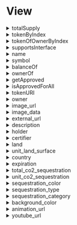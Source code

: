 
View
====
  
<details>
  
<summary>totalSupply</summary>

  
  
**Implicit args**

```rust
pedersen_ptr(HashBuiltin*): 
syscall_ptr(felt*): 
range_check_ptr: 
```  
  
**Explicit args**

```rust

```  
  
**Returns**

```rust
totalSupply(Uint256): 
```  
</details>
  
<details>
  
<summary>tokenByIndex</summary>

  
  
**Implicit args**

```rust
pedersen_ptr(HashBuiltin*): 
syscall_ptr(felt*): 
range_check_ptr: 
```  
  
**Explicit args**

```rust
index(Uint256): 
```  
  
**Returns**

```rust
tokenId(Uint256): 
```  
</details>
  
<details>
  
<summary>tokenOfOwnerByIndex</summary>

  
  
**Implicit args**

```rust
pedersen_ptr(HashBuiltin*): 
syscall_ptr(felt*): 
range_check_ptr: 
```  
  
**Explicit args**

```rust
owner(felt): 
index(Uint256): 
```  
  
**Returns**

```rust
tokenId(Uint256): 
```  
</details>
  
<details>
  
<summary>supportsInterface</summary>

  
  
**Implicit args**

```rust
syscall_ptr(felt*): 
pedersen_ptr(HashBuiltin*): 
range_check_ptr: 
```  
  
**Explicit args**

```rust
interfaceId(felt): 
```  
  
**Returns**

```rust
success(felt): 
```  
</details>
  
<details>
  
<summary>name</summary>

  
  
**Implicit args**

```rust
syscall_ptr(felt*): 
pedersen_ptr(HashBuiltin*): 
range_check_ptr: 
```  
  
**Explicit args**

```rust

```  
  
**Returns**

```rust
name(felt): 
```  
</details>
  
<details>
  
<summary>symbol</summary>

  
  
**Implicit args**

```rust
syscall_ptr(felt*): 
pedersen_ptr(HashBuiltin*): 
range_check_ptr: 
```  
  
**Explicit args**

```rust

```  
  
**Returns**

```rust
symbol(felt): 
```  
</details>
  
<details>
  
<summary>balanceOf</summary>

  
  
**Implicit args**

```rust
syscall_ptr(felt*): 
pedersen_ptr(HashBuiltin*): 
range_check_ptr: 
```  
  
**Explicit args**

```rust
owner(felt): 
```  
  
**Returns**

```rust
balance(Uint256): 
```  
</details>
  
<details>
  
<summary>ownerOf</summary>

  
  
**Implicit args**

```rust
syscall_ptr(felt*): 
pedersen_ptr(HashBuiltin*): 
range_check_ptr: 
```  
  
**Explicit args**

```rust
tokenId(Uint256): 
```  
  
**Returns**

```rust
owner(felt): 
```  
</details>
  
<details>
  
<summary>getApproved</summary>

  
  
**Implicit args**

```rust
syscall_ptr(felt*): 
pedersen_ptr(HashBuiltin*): 
range_check_ptr: 
```  
  
**Explicit args**

```rust
tokenId(Uint256): 
```  
  
**Returns**

```rust
approved(felt): 
```  
</details>
  
<details>
  
<summary>isApprovedForAll</summary>

  
  
**Implicit args**

```rust
syscall_ptr(felt*): 
pedersen_ptr(HashBuiltin*): 
range_check_ptr: 
```  
  
**Explicit args**

```rust
owner(felt): 
operator(felt): 
```  
  
**Returns**

```rust
isApproved(felt): 
```  
</details>
  
<details>
  
<summary>tokenURI</summary>

  
  
**Implicit args**

```rust
syscall_ptr(felt*): 
pedersen_ptr(HashBuiltin*): 
range_check_ptr: 
```  
  
**Explicit args**

```rust
tokenId(Uint256): 
```  
  
**Returns**

```rust
tokenURI(felt): 
```  
</details>
  
<details>
  
<summary>owner</summary>

  
  
**Implicit args**

```rust
syscall_ptr(felt*): 
pedersen_ptr(HashBuiltin*): 
range_check_ptr: 
```  
  
**Explicit args**

```rust

```  
  
**Returns**

```rust
owner(felt): 
```  
</details>
  
<details>
  
<summary>image_url</summary>

  
  
**Implicit args**

```rust
syscall_ptr(felt*): 
pedersen_ptr(HashBuiltin*): 
bitwise_ptr(BitwiseBuiltin*): 
range_check_ptr: 
```  
  
**Explicit args**

```rust

```  
  
**Returns**

```rust
image_url_len(felt): 
image_url(felt*): 
```  
</details>
  
<details>
  
<summary>image_data</summary>

  
  
**Implicit args**

```rust
syscall_ptr(felt*): 
pedersen_ptr(HashBuiltin*): 
bitwise_ptr(BitwiseBuiltin*): 
range_check_ptr: 
```  
  
**Explicit args**

```rust

```  
  
**Returns**

```rust
image_data_len(felt): 
image_data(felt*): 
```  
</details>
  
<details>
  
<summary>external_url</summary>

  
  
**Implicit args**

```rust
syscall_ptr(felt*): 
pedersen_ptr(HashBuiltin*): 
bitwise_ptr(BitwiseBuiltin*): 
range_check_ptr: 
```  
  
**Explicit args**

```rust

```  
  
**Returns**

```rust
external_url_len(felt): 
external_url(felt*): 
```  
</details>
  
<details>
  
<summary>description</summary>

  
  
**Implicit args**

```rust
syscall_ptr(felt*): 
pedersen_ptr(HashBuiltin*): 
bitwise_ptr(BitwiseBuiltin*): 
range_check_ptr: 
```  
  
**Explicit args**

```rust

```  
  
**Returns**

```rust
description_len(felt): 
description(felt*): 
```  
</details>
  
<details>
  
<summary>holder</summary>

  
  
**Implicit args**

```rust
syscall_ptr(felt*): 
pedersen_ptr(HashBuiltin*): 
bitwise_ptr(BitwiseBuiltin*): 
range_check_ptr: 
```  
  
**Explicit args**

```rust

```  
  
**Returns**

```rust
holder_len(felt): 
holder(felt*): 
```  
</details>
  
<details>
  
<summary>certifier</summary>

  
  
**Implicit args**

```rust
syscall_ptr(felt*): 
pedersen_ptr(HashBuiltin*): 
bitwise_ptr(BitwiseBuiltin*): 
range_check_ptr: 
```  
  
**Explicit args**

```rust

```  
  
**Returns**

```rust
certifier_len(felt): 
certifier(felt*): 
```  
</details>
  
<details>
  
<summary>land</summary>

  
  
**Implicit args**

```rust
syscall_ptr(felt*): 
pedersen_ptr(HashBuiltin*): 
bitwise_ptr(BitwiseBuiltin*): 
range_check_ptr: 
```  
  
**Explicit args**

```rust

```  
  
**Returns**

```rust
land_len(felt): 
land(felt*): 
```  
</details>
  
<details>
  
<summary>unit_land_surface</summary>

  
  
**Implicit args**

```rust
syscall_ptr(felt*): 
pedersen_ptr(HashBuiltin*): 
bitwise_ptr(BitwiseBuiltin*): 
range_check_ptr: 
```  
  
**Explicit args**

```rust

```  
  
**Returns**

```rust
unit_land_surface_len(felt): 
unit_land_surface(felt*): 
```  
</details>
  
<details>
  
<summary>country</summary>

  
  
**Implicit args**

```rust
syscall_ptr(felt*): 
pedersen_ptr(HashBuiltin*): 
bitwise_ptr(BitwiseBuiltin*): 
range_check_ptr: 
```  
  
**Explicit args**

```rust

```  
  
**Returns**

```rust
country_len(felt): 
country(felt*): 
```  
</details>
  
<details>
  
<summary>expiration</summary>

  
  
**Implicit args**

```rust
syscall_ptr(felt*): 
pedersen_ptr(HashBuiltin*): 
bitwise_ptr(BitwiseBuiltin*): 
range_check_ptr: 
```  
  
**Explicit args**

```rust

```  
  
**Returns**

```rust
expiration_len(felt): 
expiration(felt*): 
```  
</details>
  
<details>
  
<summary>total_co2_sequestration</summary>

  
  
**Implicit args**

```rust
syscall_ptr(felt*): 
pedersen_ptr(HashBuiltin*): 
bitwise_ptr(BitwiseBuiltin*): 
range_check_ptr: 
```  
  
**Explicit args**

```rust

```  
  
**Returns**

```rust
total_co2_sequestration_len(felt): 
total_co2_sequestration(felt*): 
```  
</details>
  
<details>
  
<summary>unit_co2_sequestration</summary>

  
  
**Implicit args**

```rust
syscall_ptr(felt*): 
pedersen_ptr(HashBuiltin*): 
bitwise_ptr(BitwiseBuiltin*): 
range_check_ptr: 
```  
  
**Explicit args**

```rust

```  
  
**Returns**

```rust
unit_co2_sequestration_len(felt): 
unit_co2_sequestration(felt*): 
```  
</details>
  
<details>
  
<summary>sequestration_color</summary>

  
  
**Implicit args**

```rust
syscall_ptr(felt*): 
pedersen_ptr(HashBuiltin*): 
bitwise_ptr(BitwiseBuiltin*): 
range_check_ptr: 
```  
  
**Explicit args**

```rust

```  
  
**Returns**

```rust
sequestration_color_len(felt): 
sequestration_color(felt*): 
```  
</details>
  
<details>
  
<summary>sequestration_type</summary>

  
  
**Implicit args**

```rust
syscall_ptr(felt*): 
pedersen_ptr(HashBuiltin*): 
bitwise_ptr(BitwiseBuiltin*): 
range_check_ptr: 
```  
  
**Explicit args**

```rust

```  
  
**Returns**

```rust
sequestration_type_len(felt): 
sequestration_type(felt*): 
```  
</details>
  
<details>
  
<summary>sequestration_category</summary>

  
  
**Implicit args**

```rust
syscall_ptr(felt*): 
pedersen_ptr(HashBuiltin*): 
bitwise_ptr(BitwiseBuiltin*): 
range_check_ptr: 
```  
  
**Explicit args**

```rust

```  
  
**Returns**

```rust
sequestration_category_len(felt): 
sequestration_category(felt*): 
```  
</details>
  
<details>
  
<summary>background_color</summary>

  
  
**Implicit args**

```rust
syscall_ptr(felt*): 
pedersen_ptr(HashBuiltin*): 
bitwise_ptr(BitwiseBuiltin*): 
range_check_ptr: 
```  
  
**Explicit args**

```rust

```  
  
**Returns**

```rust
background_color_len(felt): 
background_color(felt*): 
```  
</details>
  
<details>
  
<summary>animation_url</summary>

  
  
**Implicit args**

```rust
syscall_ptr(felt*): 
pedersen_ptr(HashBuiltin*): 
bitwise_ptr(BitwiseBuiltin*): 
range_check_ptr: 
```  
  
**Explicit args**

```rust

```  
  
**Returns**

```rust
animation_url_len(felt): 
animation_url(felt*): 
```  
</details>
  
<details>
  
<summary>youtube_url</summary>

  
  
**Implicit args**

```rust
syscall_ptr(felt*): 
pedersen_ptr(HashBuiltin*): 
bitwise_ptr(BitwiseBuiltin*): 
range_check_ptr: 
```  
  
**Explicit args**

```rust

```  
  
**Returns**

```rust
youtube_url_len(felt): 
youtube_url(felt*): 
```  
</details>
